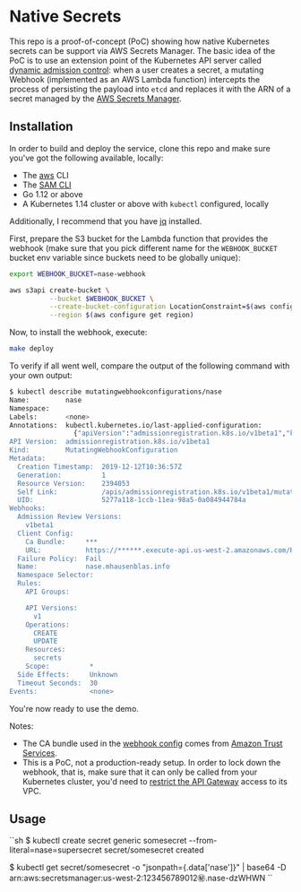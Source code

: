 # Native Secrets 

This repo is a proof-of-concept (PoC) showing how native Kubernetes secrets can be support via AWS Secrets Manager. The basic idea of the PoC is to use an extension point of the Kubernetes API server called [dynamic admission control](https://kubernetes.io/docs/reference/access-authn-authz/extensible-admission-controllers/): when a user creates a secret, a mutating Webhook (implemented as an AWS Lambda function) intercepts the process of persisting the payload into `etcd` and replaces it with the ARN of a secret managed by the [AWS Secrets Manager](https://aws.amazon.com/secrets-manager/).

## Installation

In order to build and deploy the service, clone this repo and make sure you've got the following available, locally:

- The [aws](https://docs.aws.amazon.com/cli/latest/userguide/cli-chap-install.html) CLI
- The [SAM CLI](https://github.com/awslabs/aws-sam-cli)
- Go 1.12 or above
- A Kubernetes 1.14 cluster or above with `kubectl` configured, locally

Additionally, I recommend that you have [jq](https://stedolan.github.io/jq/download/) installed.

First, prepare the S3 bucket for the Lambda function that provides the webhook (make sure that you pick different name for the `WEBHOOK_BUCKET` bucket env variable since buckets need to be globally unique):

```sh
export WEBHOOK_BUCKET=nase-webhook

aws s3api create-bucket \
          --bucket $WEBHOOK_BUCKET \
          --create-bucket-configuration LocationConstraint=$(aws configure get region) \
          --region $(aws configure get region)
```

Now, to install the webhook, execute:

```sh
make deploy
``` 

To verify if all went well, compare the output of the following command with your own output:

```sh
$ kubectl describe mutatingwebhookconfigurations/nase
Name:         nase
Namespace:
Labels:       <none>
Annotations:  kubectl.kubernetes.io/last-applied-configuration:
                {"apiVersion":"admissionregistration.k8s.io/v1beta1","kind":"MutatingWebhookConfiguration","metadata":{"annotations":{},"name":"nase"},"we...
API Version:  admissionregistration.k8s.io/v1beta1
Kind:         MutatingWebhookConfiguration
Metadata:
  Creation Timestamp:  2019-12-12T10:36:57Z
  Generation:          1
  Resource Version:    2394053
  Self Link:           /apis/admissionregistration.k8s.io/v1beta1/mutatingwebhookconfigurations/nase
  UID:                 5277a118-1ccb-11ea-98a5-0a084944784a
Webhooks:
  Admission Review Versions:
    v1beta1
  Client Config:
    Ca Bundle:     ***
    URL:           https://******.execute-api.us-west-2.amazonaws.com/Prod/webhook
  Failure Policy:  Fail
  Name:            nase.mhausenblas.info
  Namespace Selector:
  Rules:
    API Groups:

    API Versions:
      v1
    Operations:
      CREATE
      UPDATE
    Resources:
      secrets
    Scope:          *
  Side Effects:     Unknown
  Timeout Seconds:  30
Events:             <none>
```

You're now ready to use the demo. 

Notes:

- The CA bundle used in the [webhook config](webhook-config-template.yaml) comes from [Amazon Trust Services](https://www.amazontrust.com/repository/).
- This is a PoC, not a production-ready setup. In order to lock down the webhook, that is, make sure that it can only be called from your Kubernetes cluster, you'd need to [restrict the API Gateway](https://aws.amazon.com/blogs/compute/introducing-amazon-api-gateway-private-endpoints/) access to its VPC.

## Usage

``sh
$ kubectl create secret generic somesecret --from-literal=nase=supersecret
secret/somesecret created

$ kubectl get secret/somesecret -o "jsonpath={.data['nase']}" | base64 -D
arn:aws:secretsmanager:us-west-2:123456789012:secret:.nase-dzWHWN
``